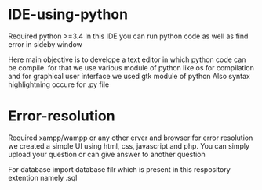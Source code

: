 # IDE-using-python
Required python >=3.4
In this IDE you can run python code as well as find error in sideby window

Here main objective is to develope a text editor in which python code can be compile.
for that we use various module of python like os for compilation and for graphical user interface we used gtk module of python
Also syntax highlightning occure for .py file

# Error-resolution
Required xampp/wampp or any other erver and browser
for error resolution we created  a simple UI using html, css, javascript and php.
You can simply upload your question or can give answer to another question 


For database import database filr which is present in this respository extention namely .sql

